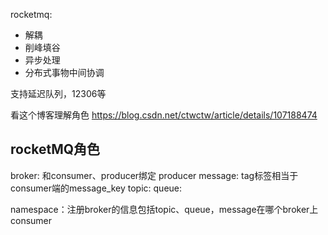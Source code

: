 rocketmq:
- 解耦
- 削峰填谷
- 异步处理
- 分布式事物中间协调

支持延迟队列，12306等

看这个博客理解角色
https://blog.csdn.net/ctwctw/article/details/107188474

## rocketMQ角色

broker: 和consumer、producer绑定
producer
message: tag标签相当于consumer端的message_key
topic:
queue:

namespace：注册broker的信息包括topic、queue，message在哪个broker上
consumer

